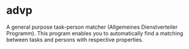# advp

A general purpose task-person matcher (Allgemeines Dienstverteiler Programm).
This program enables you to automatically find a matching between tasks and persons with respective properties.
